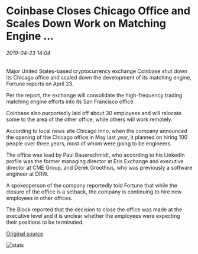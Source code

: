 # Coinbase Closes Chicago Office and Scales Down Work on Matching Engine ...

###### 2019-04-23 14:04

Major United States-based cryptocurrency exchange Coinbase shut down its Chicago office and scaled down the development of its matching engine, Fortune reports on April 23.

Per the report, the exchange will consolidate the high-frequency trading matching engine efforts into its San Francisco office.

Coinbase also purportedly laid off about 30 employees and will relocate some to the area of the other office, while others will work remotely.

According to local news site Chicago Inno, when the company announced the opening of the Chicago office in May last year, it planned on hiring 100 people over three years, most of whom were going to be engineers.

The office was lead by Paul Bauerschmidt, who according to his LinkedIn profile was the former managing director at Eris Exchange and executive director at CME Group, and Derek Groothius, who was previously a software engineer at DRW.

A spokesperson of the company reportedly told Fortune that while the closure of the office is a setback, the company is continuing to hire new employees in other offices.

The Block reported that the decision to close the office was made at the executive level and it is unclear whether the employees were expecting their positions to be terminated.

[Original source](https://cointelegraph.com/news/coinbase-closes-chicago-office-and-scales-down-work-on-matching-engine)

![stats](https://c.statcounter.com/11760860/0/a89fa40b/1/ "stats")